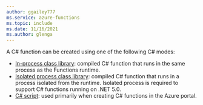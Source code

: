 ```yaml
---
author: ggailey777
ms.service: azure-functions
ms.topic: include
ms.date: 11/16/2021
ms.author: glenga
---
```


A C# function can be created using one of the following C# modes:

* [In-process class library](../articles/azure-functions/functions-dotnet-class-library.md): compiled C# function that runs in the same process as the Functions runtime. 
* [Isolated process class library](../articles/azure-functions/dotnet-isolated-process-guide.md): compiled C# function that runs in a process isolated from the runtime. Isolated process is required to support C# functions running on .NET 5.0.     
* [C# script](../articles/azure-functions/functions-reference-csharp.md): used primarily when creating C# functions in the Azure portal.

